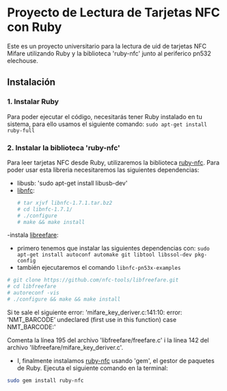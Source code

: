 # Proyecto de Lectura de Tarjetas NFC con Ruby

Este es un proyecto universitario para la lectura de uid de tarjetas NFC Mifare utilizando Ruby y la biblioteca 'ruby-nfc' junto al periferico pn532 elechouse.

## Instalación

### 1. Instalar Ruby

Para poder ejecutar el código, necesitarás tener Ruby instalado en tu sistema, para ello usamos el siguiente comando:
`sudo apt-get install ruby-full`

### 2. Instalar la biblioteca 'ruby-nfc'

Para leer tarjetas NFC desde Ruby, utilizaremos la biblioteca [ruby-nfc](https://github.com/hexdigest/ruby-nfc). 
Para poder usar esta libreria necesitaremos las siguientes dependencias:
- libusb: 'sudo apt-get install libusb-dev'
- [libnfc](https://github.com/nfc-tools/libnfc):
  ```bash
  # tar xjvf libnfc-1.7.1.tar.bz2
  # cd libnfc-1.7.1/
  # ./configure
  # make && make install
  ```
-instala [libreefare](https://github.com/nfc-tools/libfreefare):
  - primero tenemos que instalar las siguientes dependencias con:
      `sudo apt-get install autoconf automake git libtool libssol-dev pkg-config`
  - también ejecutaremos el comando `libnfc-pn53x-examples`
  ```bash
  # git clone https://github.com/nfc-tools/libfreefare.git
  # cd libfreefare
  # autoreconf -vis
  # ./configure && make && make install
  ```
  Si te sale el siguiente error:
  'mifare_key_deriver.c:141:10: error: ‘NMT_BARCODE’ undeclared (first use in this function)
     case NMT_BARCODE:'
     
  Comenta la línea 195 del archivo 'libfreefare/freefare.c'
  i la línea 142 del archivo 'libfreefare/mifare_key_deriver.c'.

- I, finalmente instalamos [ruby-nfc](https://github.com/hexdigest/ruby-nfc) usando 'gem', el gestor de paquetes de Ruby. Ejecuta el siguiente comando en la terminal:
```bash
sudo gem install ruby-nfc
```

